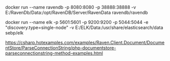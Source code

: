 docker run --name ravendb -p 8080:8080 -p 38888:38888 -v E:/RavenDb/Data:/opt/RavenDB/Server/RavenData ravendb/ravendb


docker run --name elk -p 5601:5601 -p 9200:9200 -p 5044:5044  -e "discovery.type=single-node" -v E:/ELK/Data:/usr/share/elasticsearch/data sebp/elk


https://csharp.hotexamples.com/examples/Raven.Client.Document/DocumentStore/ParseConnectionString/php-documentstore-parseconnectionstring-method-examples.html
